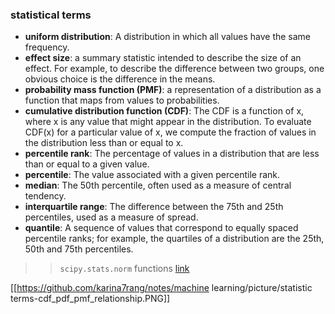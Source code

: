 ### statistical terms
*  **uniform distribution**: A distribution in which all values have the same frequency.
*  **effect size**: a summary statistic intended to describe the size of an
effect. For example, to describe the difference between two groups, one obvious choice
is the difference in the means.
*  **probability mass function (PMF)**: a representation of a distribution as a function that maps from values to probabilities.
* **cumulative distribution function (CDF)**: The CDF is a function of x, where x is any value that might appear in the distribution. To evaluate CDF(x) for a particular value of x, we compute the fraction of values in the distribution less than or equal to x.
* **percentile rank**: The percentage of values in a distribution that are less than or equal to a given value.
* **percentile**: The value associated with a given percentile rank.
* **median**: The 50th percentile, often used as a measure of central tendency.
* **interquartile range**: The difference between the 75th and 25th percentiles, used as a measure of spread.
* **quantile**: A sequence of values that correspond to equally spaced percentile ranks; for example,
the quartiles of a distribution are the 25th, 50th and 75th percentiles.

>> `scipy.stats.norm` functions [link](https://docs.scipy.org/doc/scipy/reference/generated/scipy.stats.norm.html)

[[https://github.com/karina7rang/notes/machine learning/picture/statistic terms-cdf_pdf_pmf_relationship.PNG]]
